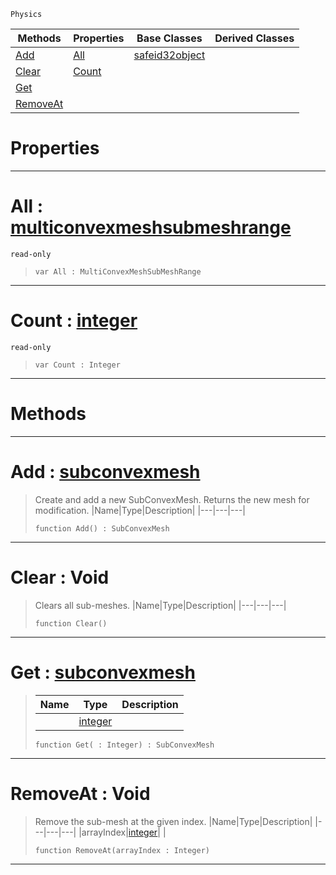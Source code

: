  `Physics`

|Methods|Properties|Base Classes|Derived Classes|
|---|---|---|---|
|[ Add](https://github.com/PlasmaEngine/PlasmaDocs/blob/master/code_reference/class_reference/multiconvexmeshsubmeshdata.markdown#add-plasma-engine-document)|[ All](https://github.com/PlasmaEngine/PlasmaDocs/blob/master/code_reference/class_reference/multiconvexmeshsubmeshdata.markdown#all-plasma-engine-document)|[safeid32object](https://github.com/PlasmaEngine/PlasmaDocs/blob/master/code_reference/class_reference/safeid32object.markdown)| |
|[ Clear](https://github.com/PlasmaEngine/PlasmaDocs/blob/master/code_reference/class_reference/multiconvexmeshsubmeshdata.markdown#clear-void)|[ Count](https://github.com/PlasmaEngine/PlasmaDocs/blob/master/code_reference/class_reference/multiconvexmeshsubmeshdata.markdown#count-plasma-engine-docume)| | |
|[ Get](https://github.com/PlasmaEngine/PlasmaDocs/blob/master/code_reference/class_reference/multiconvexmeshsubmeshdata.markdown#get-plasma-engine-document)| | | |
|[ RemoveAt](https://github.com/PlasmaEngine/PlasmaDocs/blob/master/code_reference/class_reference/multiconvexmeshsubmeshdata.markdown#removeat-void)| | | |


 #  Properties


---  
 #  All : [multiconvexmeshsubmeshrange](https://github.com/PlasmaEngine/PlasmaDocs/blob/master/code_reference/class_reference/multiconvexmeshsubmeshrange.markdown)

 `read-only`

> 
> ``` lang=cpp, name=Lightning
> var All : MultiConvexMeshSubMeshRange


---  
 #  Count : [integer](https://github.com/PlasmaEngine/PlasmaDocs/blob/master/code_reference/lightning_base_types/integer.markdown)

 `read-only`

> 
> ``` lang=cpp, name=Lightning
> var Count : Integer


---  
 #  Methods


---  
 #  Add : [subconvexmesh](https://github.com/PlasmaEngine/PlasmaDocs/blob/master/code_reference/class_reference/subconvexmesh.markdown)

> Create and add a new SubConvexMesh. Returns the new mesh for modification.
> |Name|Type|Description|
> |---|---|---|
> ``` lang=cpp, name=Lightning
> function Add() : SubConvexMesh
> ``` 


---  
 #  Clear : Void

> Clears all sub-meshes.
> |Name|Type|Description|
> |---|---|---|
> ``` lang=cpp, name=Lightning
> function Clear()
> ``` 


---  
 #  Get : [subconvexmesh](https://github.com/PlasmaEngine/PlasmaDocs/blob/master/code_reference/class_reference/subconvexmesh.markdown)

> 
> |Name|Type|Description|
> |---|---|---|
> ||[integer](https://github.com/PlasmaEngine/PlasmaDocs/blob/master/code_reference/lightning_base_types/integer.markdown)| |
> ``` lang=cpp, name=Lightning
> function Get( : Integer) : SubConvexMesh
> ``` 


---  
 #  RemoveAt : Void

> Remove the sub-mesh at the given index.
> |Name|Type|Description|
> |---|---|---|
> |arrayIndex|[integer](https://github.com/PlasmaEngine/PlasmaDocs/blob/master/code_reference/lightning_base_types/integer.markdown)| |
> ``` lang=cpp, name=Lightning
> function RemoveAt(arrayIndex : Integer)
> ``` 


---  
 

 